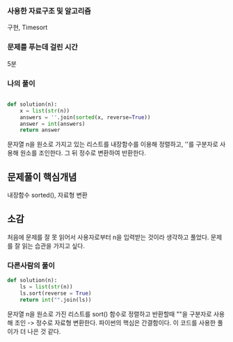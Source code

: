 ### 사용한 자료구조 및 알고리즘
구현, Timesort

### 문제를 푸는데 걸린 시간
5분

### 나의 풀이

```Python

def solution(n):
    x = list(str(n))
    answers = ''.join(sorted(x, reverse=True))
    answer = int(answers)
    return answer

```
문자열 n을 원소로 가지고 있는 리스트를 내장함수를 이용해 정렬하고, ''를 구분자로 사용해 원소를 조인한다. 그 뒤 정수로 변환하여 반환한다.

## 문제풀이 핵심개념
내장함수 sorted(), 자료형 변환

## 소감
처음에 문제를 잘 못 읽어서 사용자로부터 n을 입력받는 것이라 생각하고 풀었다.
문제를 잘 읽는 습관을 가지고 싶다.

### 다른사람의 풀이

```Python
def solution(n):
    ls = list(str(n))
    ls.sort(reverse = True)
    return int("".join(ls))
```

문자열 n을 원소로 가진 리스트를 sort() 함수로 정렬하고
반환할때 ""을 구분자로 사용해 조인 -> 정수로 자료형 변환한다.
파이썬의 핵심은 간결함이다. 이 코드를 사용한 풀이가 더 나은 것 같다.


